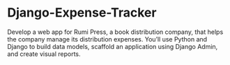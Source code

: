 # Django-Expense-Tracker
Develop a web app for Rumi Press, a book distribution company, that helps the company manage its distribution expenses. You’ll use Python and Django to build data models, scaffold an application using Django Admin, and create visual reports.
